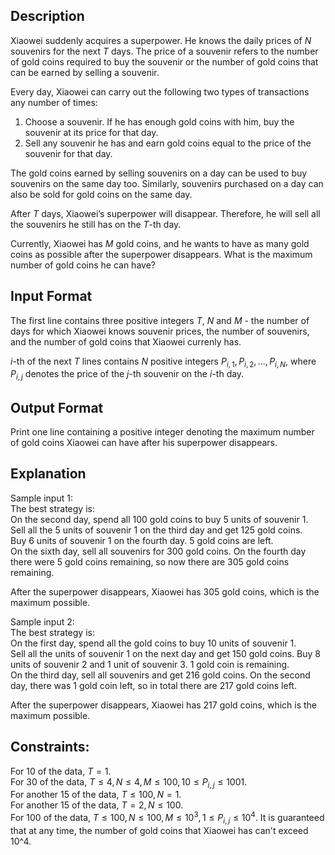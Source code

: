## Description

Xiaowei suddenly acquires a superpower. He knows the daily prices of $N$ souvenirs for the next $T$ days. The price of a souvenir refers to the number of gold coins required to buy the souvenir or the number of gold coins that can be earned by selling a souvenir.

Every day, Xiaowei can carry out the following two types of transactions any number of times:
1. Choose a souvenir. If he has enough gold coins with him, buy the souvenir at its price for that day.
2. Sell any souvenir he has and earn gold coins equal to the price of the souvenir for that day.

The gold coins earned by selling souvenirs on a day can be used to buy souvenirs on the same day too. Similarly, souvenirs purchased on a day can also be sold for gold coins on the same day.

After $T$ days, Xiaowei’s superpower will disappear. Therefore, he will sell all the souvenirs he still has on the $T$-th day.

Currently, Xiaowei has $M$ gold coins, and he wants to have as many gold coins as possible after the superpower disappears. What is the maximum number of gold coins he can have?

## Input Format

The first line contains three positive integers $T$, $N$ and $M$ - the number of days for which Xiaowei knows souvenir prices, the number of souvenirs, and the number of gold coins that Xiaowei currenly has.

$i$-th of the next $T$ lines contains $N$ positive integers $P_{i, 1}, P_{i, 2}, ..., P_{i, N},$ where $P_{i, j}$ denotes the price of the $j$-th souvenir on the $i$-th day.

## Output Format

Print one line containing a positive integer denoting the maximum number of gold coins Xiaowei can have after his superpower disappears.

## Explanation

Sample input 1:\
The best strategy is:\
On the second day, spend all 100 gold coins to buy 5 units of souvenir 1.\
Sell all the 5 units of souvenir 1 on the third day and get 125 gold coins.\
Buy 6 units of souvenir 1 on the fourth day. 5 gold coins are left.\
On the sixth day, sell all souvenirs for 300 gold coins. On the fourth day there were 5 gold coins remaining, so now there are 305 gold coins remaining.

After the superpower disappears, Xiaowei has 305 gold coins, which is the maximum possible.

Sample input 2:\
The best strategy is:\
On the first day, spend all the gold coins to buy 10 units of souvenir 1.\
Sell all the units of souvenir 1 on the next day and get 150 gold coins. Buy 8 units of souvenir 2 and 1 unit of souvenir 3. 1 gold coin is remaining.\
On the third day, sell all souvenirs and get 216 gold coins. On the second day, there was 1 gold coin left, so in total there are 217 gold coins left.

After the superpower disappears, Xiaowei has 217 gold coins, which is the maximum possible.

## Constraints:

For $10%$ of the data, $T = 1$.\
For $30%$ of the data, $T \le 4, N \le 4, M \le 100, 10 \le P_{i, j} \le 1001$.\
For another $15%$ of the data, $T \le 100, N = 1$.\
For another $15%$ of the data, $T = 2, N \le 100$.\
For $100%$ of the data, $T \le 100, N \le 100, M \le 10^3, 1 \le P_{i, j} \le 10^4$. It is guaranteed that at any time, the number of gold coins that Xiaowei has can't exceed 10^4.

